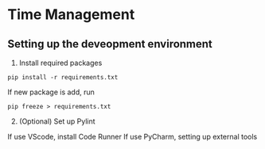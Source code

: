 # Time Management

## Setting up the deveopment environment
1. Install required packages

```
pip install -r requirements.txt 
```

If new package is add, run
```
pip freeze > requirements.txt 
```

2. (Optional) Set up Pylint 

If use VScode, install Code Runner 
If use PyCharm, setting up external tools
